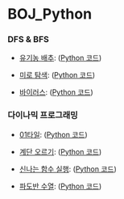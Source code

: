 # BOJ_Python

### DFS & BFS
- [유기농 배추][bojlink]: ([Python 코드][codelink])

[bojlink]: https://www.acmicpc.net/problem/1012
[codelink]: https://github.com/soyeonii/BOJ_Python/blob/main/1012.py

- [미로 탐색][bojlink]: ([Python 코드][codelink])

[bojlink]: https://www.acmicpc.net/problem/2178
[codelink]: https://github.com/soyeonii/BOJ_Python/blob/main/2178.py

- [바이러스][bojlink]: ([Python 코드][codelink])

[bojlink]: https://www.acmicpc.net/problem/2606
[codelink]: https://github.com/soyeonii/BOJ_Python/blob/main/2606.py

### 다이나믹 프로그래밍
- [01타일][bojlink]: ([Python 코드][codelink])

[bojlink]: https://www.acmicpc.net/problem/1904
[codelink]: https://github.com/soyeonii/BOJ_Python/blob/main/1904.py

- [계단 오르기][bojlink]: ([Python 코드][codelink])

[bojlink]: https://www.acmicpc.net/problem/2579
[codelink]: https://github.com/soyeonii/BOJ_Python/blob/main/2579.py

- [신나는 함수 실행][bojlink]: ([Python 코드][codelink])

[bojlink]: https://www.acmicpc.net/problem/9184
[codelink]: https://github.com/soyeonii/BOJ_Python/blob/main/9184.py


- [파도반 수열][bojlink]: ([Python 코드][codelink])

[bojlink]: https://www.acmicpc.net/problem/9461
[codelink]: https://github.com/soyeonii/BOJ_Python/blob/main/9461.py
